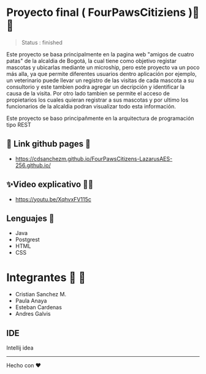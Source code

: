 # Proyecto final ( FourPawsCitiziens )🐶🐱

> Status : finished 

Este proyecto se basa principalmente en la pagina web "amigos de cuatro patas" de la alcaldia de Bogotá, la cual tiene como objetivo registar mascotas y ubicarlas mediante un microship, pero este proyecto va un poco más alla, ya que permite diferentes usuarios dentro aplicación por ejemplo, un veterinario puede llevar un registro de las visitas de cada mascota a su consultorio y este tambien podra agregar un decripción y identificar la causa de la visita. Por otro lado tambien se permite el acceso de propietarios los cuales quieran registrar a sus mascotas y por ultimo los funcionarios de la alcaldia podran visualizar todo esta información. 

Este proyecto se baso principañmente en la arquitectura de programación tipo REST 

## 🐾 Link github pages 🐾
- https://cdsanchezm.github.io/FourPawsCitizens-LazarusAES-256.github.io/
## ✨Video explicativo 🎥✨

  - https://youtu.be/XqhvxFV115c

## Lenguajes 🤖

- Java 
- Postgrest 
- HTML 
- CSS

# Integrantes 👨 👩
- Cristian Sanchez M.
- Paula Anaya
- Esteban Cardenas
- Andres Galvis

## IDE
Intellij idea 

<hr>

Hecho con ❤️
